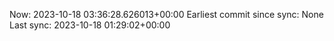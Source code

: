 Now: 2023-10-18 03:36:28.626013+00:00 Earliest commit since sync: None Last sync: 2023-10-18 01:29:02+00:00
